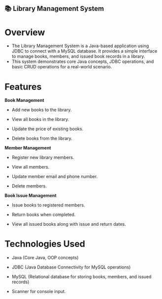 ## 📚 Library Management System

# **Overview**
* The Library Management System is a Java-based application using JDBC to connect with a MySQL database.
It provides a simple interface to manage books, members, and issued book records in a library.
* This system demonstrates core Java concepts, JDBC operations, and basic CRUD operations for a real-world scenario.
# **Features**
 ****Book Management****

* Add new books to the library.

* View all books in the library.

* Update the price of existing books.

* Delete books from the library.

****Member Management****

* Register new library members.

* View all members.

* Update member email and phone number.

* Delete members.

****Book Issue Management****

* Issue books to registered members.

* Return books when completed.

* View all issued books along with issue and return dates.

# Technologies Used

* Java (Core Java, OOP concepts)

* JDBC (Java Database Connectivity for MySQL operations)

* MySQL (Relational database for storing books, members, and issued records)

* Scanner for console input.